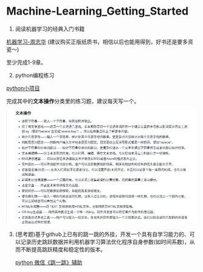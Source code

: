 # Machine-Learning_Getting_Started

1. 阅读机器学习的经典入门书籍

[机器学习-周志华](http://www.chinacloud.cn/upload/2017-02/201702141641.pdf) (建议购买正版纸质书，相信以后也能用得到，好书还是要多资瓷～)

至少完成1-9章。

2. python编程练习

[python小项目](https://github.com/jobbole/ProgrammingProjectList)

完成其中的**文本操作**分类里的练习题，建议每天写一个。

![](img/practice.png)

3. (思考题)基于github上已有的跳一跳的外挂，开发一个具有自学习能力的、可以记录历史跳跃数据并利用机器学习算法优化程序自身参数(如时间系数)，从而不断提高跳跃精度和稳定性的版本。

   [python 微信《跳一跳》辅助](https://github.com/wangshub/wechat_jump_game)

